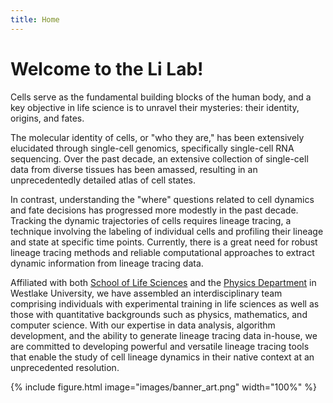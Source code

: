 ```yaml
---
title: Home
---
```


# Welcome to the Li Lab!
 
 Cells serve as the fundamental building blocks of the human body, and a key objective in life science is to unravel their mysteries: their identity, origins, and fates.

The molecular identity of cells, or "who they are," has been extensively elucidated through single-cell genomics, specifically single-cell RNA sequencing. Over the past decade, an extensive collection of single-cell data from diverse tissues has been amassed, resulting in an unprecedentedly detailed atlas of cell states.

In contrast, understanding the "where" questions related to cell dynamics and fate decisions has progressed more modestly in the past decade. Tracking the dynamic trajectories of cells requires lineage tracing, a technique involving the labeling of individual cells and profiling their lineage and state at specific time points. Currently, there is a great need for robust lineage tracing methods and reliable computational approaches to extract dynamic information from lineage tracing data.

Affiliated with both [School of Life Sciences](https://en.westlake.edu.cn/faculty/shouwen-wang.html) and the [Physics Department](https://westlake.edu.cn/faculty/shouwen-wang.html) in Westlake University, we have assembled an interdisciplinary team comprising individuals with experimental training in life sciences as well as those with quantitative backgrounds such as physics, mathematics, and computer science. With our expertise in data analysis, algorithm development, and the ability to generate lineage tracing data in-house, we are committed to developing powerful and versatile lineage tracing tools that enable the study of cell lineage dynamics in their native context at an unprecedented resolution.

 {%
  include figure.html
  image="images/banner_art.png"
  width="100%"
%}

